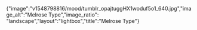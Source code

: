{"image":"v1548798816/mood/tumblr_opajtuggHX1woduf5o1_640.jpg","image_alt":"Melrose Type","image_ratio": "landscape","layout":"lightbox","title":"Melrose Type"}